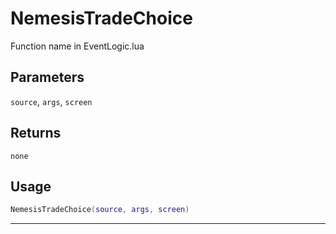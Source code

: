 # NemesisTradeChoice
Function name in EventLogic.lua
## Parameters
`source`, `args`, `screen`
## Returns
`none`
## Usage
```lua
NemesisTradeChoice(source, args, screen)
```
---
